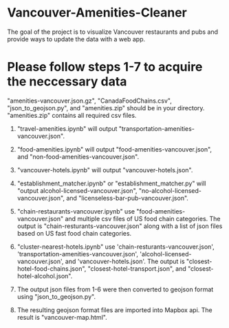 # Vancouver-Amenities-Cleaner
The goal of the project is to visualize Vancouver restaurants and pubs and provide ways to update the data with a web app.

# Please follow steps 1-7 to acquire the neccessary data
"amenities-vancouver.json.gz", "CanadaFoodChains.csv", "json_to_geojson.py", and "amenities.zip" should be in your directory. "amenities.zip" contains all required csv files.

1. "travel-amenities.ipynb" will output "transportation-amenities-vancouver.json".
2. "food-amenities.ipynb" will output "food-amenities-vancouver.json", and "non-food-amenities-vancouver.json".
3. "vancouver-hotels.ipynb" will output "vancouver-hotels.json".
4. "establishment_matcher.ipynb" or "establishment_matcher.py" will "output alcohol-licensed-vancouver.json", "no-alcohol-licensed-vancouver.json", and "licenseless-bar-pub-vancouver.json".
5. "chain-restaurants-vancouver.ipynb" use "food-amenities-vancouver.json" and multiple csv files of US food chain categories. The output is "chain-resturants-vancouver.json" along with a list of json files based on US fast food chain categories.
6. "cluster-nearest-hotels.ipynb" use 'chain-resturants-vancouver.json', 'transportation-amenities-vancouver.json', 'alcohol-licensed-vancouver.json', and 'vancouver-hotels.json'. The output is "closest-hotel-food-chains.json", "closest-hotel-transport.json", and "closest-hotel-alcohol.json".
7. The output json files from 1-6 were then converted to geojson format using "json_to_geojson.py".

8. The resulting geojson format files are imported into Mapbox api. The result is "vancouver-map.html".
